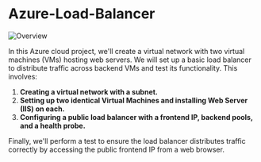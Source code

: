 # Azure-Load-Balancer
![Overview](https://i.imgur.com/wPOZXtx.jpg)

In this Azure cloud project, we'll create a virtual network with two virtual machines (VMs) hosting web servers. We will set up a basic load balancer to distribute traffic across backend VMs and test its functionality. This involves:

1. **Creating a virtual network with a subnet.**
2. **Setting up two identical Virtual Machines and installing Web Server (IIS) on each.**
3. **Configuring a public load balancer with a frontend IP, backend pools, and a health probe.**

Finally, we'll perform a test to ensure the load balancer distributes traffic correctly by accessing the public frontend IP from a web browser.
